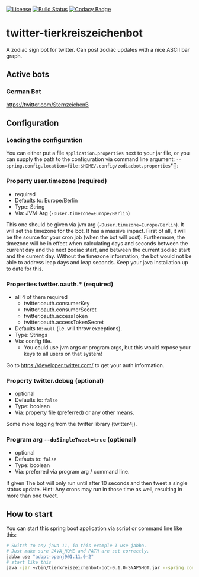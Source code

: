 [![License](https://img.shields.io/badge/License-Apache%202.0-blue.svg)](https://opensource.org/licenses/Apache-2.0) [![Build Status](https://travis-ci.org/bmhm/twitter-tierkreiszeichenbot.svg?branch=master)](https://travis-ci.org/bmhm/twitter-tierkreiszeichenbot) [![Codacy Badge](https://api.codacy.com/project/badge/Grade/2759fda64e1941aa8009809c3557597e)](https://www.codacy.com/app/bmarwell/twitter-tierkreiszeichenbot?utm_source=github.com&amp;utm_medium=referral&amp;utm_content=bmhm/twitter-tierkreiszeichenbot&amp;utm_campaign=Badge_Grade)

# twitter-tierkreiszeichenbot
A zodiac sign bot for twitter. Can post zodiac updates with a nice ASCII bar graph.

## Active bots

### German Bot
https://twitter.com/SternzeichenB

## Configuration

### Loading the configuration
You can either put a file `application.properties` next to your
jar file, or you can supply the path to the configuration
via command line argument:  `--spring.config.location=file:$HOME/.config/zodiacbot.properties`*[]:

### Property user.timezone (required)
* required
* Defaults to: Europe/Berlin
* Type: String
* Via: JVM-Arg (`-Duser.timezone=Europe/Berlin`)

This one should be given via jvm arg (`-Duser.timezone=Europe/Berlin`).
It will set the timezone for the bot. It has a massive impact.
First of all, it will be the source for your cron job (when the bot will post).
Furthermore, the timezone will be in effect when calculating days and seconds
between the current day and the next zodiac start, and between the current zodiac
start and the current day. Without the timezone information, the bot would not
be able to address leap days and leap seconds.
Keep your java installation up to date for this.

### Properties twitter.oauth.* (required)
* all 4 of them required
  * twitter.oauth.consumerKey
  * twitter.oauth.consumerSecret
  * twitter.oauth.accessToken
  * twitter.oauth.accessTokenSecret
* Defaults to: `null` (i.e. will throw exceptions).
* Type: Strings
* Via: config file.
  * You could use jvm args or program args, but this would expose your keys
    to all users on that system!

Go to https://developer.twitter.com/ to get your auth information.

### Property twitter.debug (optional)
* optional
* Defaults to: `false`
* Type: boolean
* Via: property file (preferred) or any other means.

Some more logging from the twitter library (twitter4j).

### Program arg `--doSingleTweet=true` (optional)
* optional
* Defauts to: `false`
* Type: boolean
* Via: preferred via program arg / command line.

If given The bot will only run until after 10 seconds and then tweet a single
status update.
Hint: Any crons may run in those time as well, resulting in more than one tweet.


## How to start

You can start this spring boot application via script or command line like this:

```bash
# Switch to any java 11, in this example I use jabba.
# Just make sure JAVA_HOME and PATH are set correctly.
jabba use "adopt-openj9@1.11.0-2"
# start like this
java -jar ~/bin/tierkreiszeichenbot-bot-0.1.0-SNAPSHOT.jar --spring.config.location=file:$HOME/.config/sternzeichenbot.properties
```
